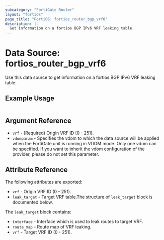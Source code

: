 ```yaml
---
subcategory: "FortiGate Router"
layout: "fortios"
page_title: "FortiOS: fortios_router_bgp_vrf6"
description: |-
  Get information on a fortios BGP IPv6 VRF leaking table.
---
```


# Data Source: fortios_router_bgp_vrf6
Use this data source to get information on a fortios BGP IPv6 VRF leaking table.


## Example Usage

```hcl

```

## Argument Reference

* `vrf` - (Required) Origin VRF ID (0 - 251).
* `vdomparam` - Specifies the vdom to which the data source will be applied when the FortiGate unit is running in VDOM mode. Only one vdom can be specified. If you want to inherit the vdom configuration of the provider, please do not set this parameter.

## Attribute Reference

The following attributes are exported:

* `vrf` - Origin VRF ID (0 - 251).
* `leak_target` - Target VRF table.The structure of `leak_target` block is documented below.

The `leak_target` block contains:

* `interface` - Interface which is used to leak routes to target VRF.
* `route_map` - Route map of VRF leaking.
* `vrf` - Target VRF ID (0 - 251).
